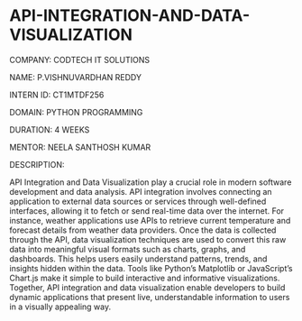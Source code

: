 # API-INTEGRATION-AND-DATA-VISUALIZATION

COMPANY: CODTECH IT SOLUTIONS

NAME: P.VISHNUVARDHAN REDDY

INTERN ID: CT1MTDF256

DOMAIN: PYTHON PROGRAMMING

DURATION: 4 WEEKS

MENTOR: NEELA SANTHOSH KUMAR

DESCRIPTION:

API Integration and Data Visualization play a crucial role in modern software development and data analysis. API integration involves connecting an application to external data sources or services through well-defined interfaces, allowing it to fetch or send real-time data over the internet. For instance, weather applications use APIs to retrieve current temperature and forecast details from weather data providers. Once the data is collected through the API, data visualization techniques are used to convert this raw data into meaningful visual formats such as charts, graphs, and dashboards. This helps users easily understand patterns, trends, and insights hidden within the data. Tools like Python’s Matplotlib or JavaScript’s Chart.js make it simple to build interactive and informative visualizations. Together, API integration and data visualization enable developers to build dynamic applications that present live, understandable information to users in a visually appealing way.


